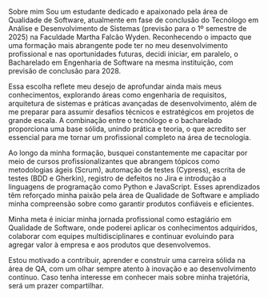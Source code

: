 Sobre mim
Sou um estudante dedicado e apaixonado pela área de Qualidade de Software, atualmente em fase de conclusão do Tecnólogo em Análise e Desenvolvimento de Sistemas (previsão para o 1º semestre de 2025) na Faculdade Martha Falcão Wyden. Reconhecendo o impacto que uma formação mais abrangente pode ter no meu desenvolvimento profissional e nas oportunidades futuras, decidi iniciar, em paralelo, o Bacharelado em Engenharia de Software na mesma instituição, com previsão de conclusão para 2028.

Essa escolha reflete meu desejo de aprofundar ainda mais meus conhecimentos, explorando áreas como engenharia de requisitos, arquitetura de sistemas e práticas avançadas de desenvolvimento, além de me preparar para assumir desafios técnicos e estratégicos em projetos de grande escala. A combinação entre o tecnólogo e o bacharelado proporciona uma base sólida, unindo prática e teoria, o que acredito ser essencial para me tornar um profissional completo na área de tecnologia.

Ao longo da minha formação, busquei constantemente me capacitar por meio de cursos profissionalizantes que abrangem tópicos como metodologias ágeis (Scrum), automação de testes (Cypress), escrita de testes (BDD e Gherkin), registro de defeitos no Jira e introdução a linguagens de programação como Python e JavaScript. Esses aprendizados têm reforçado minha paixão pela área de Qualidade de Software e ampliado minha compreensão sobre como garantir produtos confiáveis e eficientes.

Minha meta é iniciar minha jornada profissional como estagiário em Qualidade de Software, onde poderei aplicar os conhecimentos adquiridos, colaborar com equipes multidisciplinares e continuar evoluindo para agregar valor à empresa e aos produtos que desenvolvemos.

Estou motivado a contribuir, aprender e construir uma carreira sólida na área de QA, com um olhar sempre atento à inovação e ao desenvolvimento contínuo. Caso tenha interesse em conhecer mais sobre minha trajetória, será um prazer compartilhar. 
